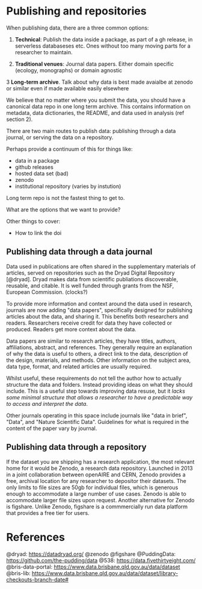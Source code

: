 # Publishing and repositories

When publishing data, there are a three common options:

1. **Technical**: Publish the data inside a package, as part of a gh release, in serverless databaseses etc. Ones without too many moving parts for a researcher to maintain.

2. **Traditional venues**: Journal data papers. Either domain specific (ecology, monographs) or domain agnostic

3 **Long-term archive**. Talk about why data is best made avaialbe at zenodo or similar even if made available easily elsewhere

We believe that no matter where you submit the data, you should have a canonical data repo in one long term archive. This contains information on metadata, data dictionaries, the README, and data used in analysis (ref section 2).

There are two main routes to publish data: publishing through a data journal, or serving the data on a repository.


Perhaps provide a continuum of this for things like:

- data in a package
- github releases
- hosted data set (bad)
- zenodo
- institutional repository (varies by instution)

Long term repo is not the fastest thing to get to.

What are the options that we want to provide?


Other things to cover:
- How to link the doi

## Publishing data through a data journal

Data used in publications are often shared in the supplementary materials of articles, served on repositories such as the Dryad Digital Repository [@dryad]. Dryad makes data from scientific publiations discoverable, reusable, and citable. It is well funded through grants from the NSF, European Commission. (clocks?)

To provide more information and context around the data used in research,  journals are now adding "data papers", specifically designed for publishing articles about the data, and sharing it. This benefits both researchers and readers. Researchers receive credit for data they have collected or produced. Readers get more context about the data.

Data papers are similar to research articles, they have titles, authors, affiliations, abstract, and references.  They generally require an explanation of why the data is useful to others, a direct link to the data, description of the design, materials, and methods. Other information on the subject area, data type, format, and related articles are usually required.

Whilst useful, these requirements do not tell the author how to actually structure the data and folders. Instead providing ideas on what they should include. This is a useful step towards improving data resuse, but it _lacks some minimal structure that allows a researcher to have a predictable way to access and interpret the data_.

Other journals operating in this space include journals like "data in brief", "Data", and "Nature Scientific Data". Guidelines for what is required in the content of the paper vary by journal.

## Publishing data through a repository

If the dataset you are shipping has a research application, the most relevant home for it would be Zenodo, a research data repository. Launched in 2013 in a joint collaboration between openAIRE and CERN, Zenodo provides a free, archival location for any researcher to depositor their datasets. The only limits to file sizes are 50gb for individual files, which is generous enough to accommodate a large number of use cases. Zenodo is able to accommodate larger file sizes upon request. Another alternative for Zenodo is figshare. Unlike Zenodo, figshare is a commmercially run data platform that provides a free tier for users.

# References

@dryad: https://datadryad.org/
@zenodo
@figshare
@PuddingData: https://github.com/the-pudding/data
@538: https://data.fivethirtyeight.com/
@bris-data-portal: https://www.data.brisbane.qld.gov.au/data/dataset
@bris-lib: https://www.data.brisbane.qld.gov.au/data/dataset/library-checkouts-branch-date#
